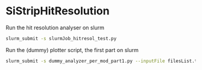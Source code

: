 # SiStripHitResolution

Run the hit resolution analyser on slurm

```sh
slurm_submit -s slurmJob_hitresol_test.py
```

Run the (dummy) plotter script, the first part on slurm

```sh
slurm_submit -s dummy_analyzer_per_mod_part1.py --inputFile filesList.txt
```
